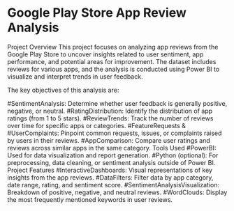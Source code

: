 # Google Play Store App Review Analysis
Project Overview
This project focuses on analyzing app reviews from the Google Play Store to uncover insights related to user sentiment, app performance, and potential areas for improvement. The dataset includes reviews for various apps, and the analysis is conducted using Power BI to visualize and interpret trends in user feedback.

The key objectives of this analysis are:

#SentimentAnalysis: Determine whether user feedback is generally positive, negative, or neutral.
#RatingDistribution: Identify the distribution of app ratings (from 1 to 5 stars).
#ReviewTrends: Track the number of reviews over time for specific apps or categories.
#FeatureRequests & #UserComplaints: Pinpoint common requests, issues, or complaints raised by users in their reviews.
#AppComparison: Compare user ratings and reviews across similar apps in the same category.
Tools Used
#PowerBI: Used for data visualization and report generation.
#Python (optional): For preprocessing, data cleaning, or sentiment analysis outside of Power BI.
Project Features
#InteractiveDashboards: Visual representations of key insights from the app reviews.
#DataFilters: Filter data by app category, date range, rating, and sentiment score.
#SentimentAnalysisVisualization: Breakdown of positive, negative, and neutral reviews.
#WordClouds: Display the most frequently mentioned keywords in user reviews.
